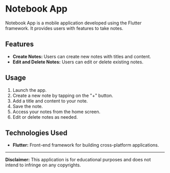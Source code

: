 # Notebook App

Notebook App is a mobile application developed using the Flutter framework. It provides users with features to take notes.

## Features

- **Create Notes:** Users can create new notes with titles and content.
- **Edit and Delete Notes:** Users can edit or delete existing notes.

## Usage

1. Launch the app.
2. Create a new note by tapping on the "+" button.
3. Add a title and content to your note.
5. Save the note.
6. Access your notes from the home screen.
8. Edit or delete notes as needed.

## Technologies Used

- **Flutter:** Front-end framework for building cross-platform applications.

---

**Disclaimer:** This application is for educational purposes and does not intend to infringe on any copyrights.
